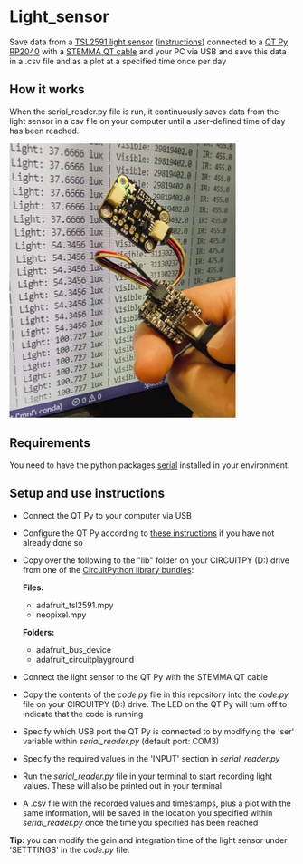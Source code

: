 # Light_sensor
Save data from a [TSL2591 light sensor](https://learn.adafruit.com/adafruit-tsl2591/) ([instructions](https://learn.adafruit.com/adafruit-tsl2591/python-circuitpython)) connected to a [QT Py RP2040](https://www.adafruit.com/product/4900) with a [STEMMA QT cable](https://www.adafruit.com/product/4399) and your PC via USB and save this data in a .csv file and as a plot at a specified time once per day

## How it works
When the serial_reader.py file is run, it continuously saves data from the light sensor in a csv file on your computer until a user-defined time of day has been reached.

<img src="QTPy_with_lightsensor.jpg" alt="QT Py with light sensor in front of a screen that displays the light values being printed out" width="400"/>

## Requirements
You need to have the python packages [serial](https://pythonhosted.org/pyserial/) installed in your environment.

## Setup and use instructions

- Connect the QT Py to your computer via USB
- Configure the QT Py according to [these instructions](https://learn.adafruit.com/adafruit-qt-py-2040/circuitpython) if you have not already done so
- Copy over the following to the "lib" folder on your CIRCUITPY (D:) drive from one of the [CircuitPython library bundles](https://circuitpython.org/libraries):

  **Files:**
  - adafruit_tsl2591.mpy
  - neopixel.mpy

  **Folders:**
  - adafruit_bus_device
  - adafruit_circuitplayground

- Connect the light sensor to the QT Py with the STEMMA QT cable
- Copy the contents of the *code.py* file in this repository into the *code.py* file on your CIRCUITPY (D:) drive. The LED on the QT Py will turn off to indicate that the code is running
- Specify which USB port the QT Py is connected to by modifying the 'ser' variable within *serial_reader.py* (default port: COM3)
- Specify the required values in the 'INPUT' section in *serial_reader.py*
- Run the *serial_reader.py* file in your terminal to start recording light values. These will also be printed out in your terminal
- A .csv file with the recorded values and timestamps, plus a plot with the same information, will be saved in the location you specified within *serial_reader.py* once the time you specified has been reached

**Tip:** you can modify the gain and integration time of the light sensor under 'SETTTINGS' in the *code.py* file.

